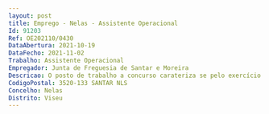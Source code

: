 ```yaml
--- 
layout: post
title: Emprego - Nelas - Assistente Operacional
Id: 91203
Ref: OE202110/0430
DataAbertura: 2021-10-19
DataFecho: 2021-11-02
Trabalho: Assistente Operacional
Empregador: Junta de Freguesia de Santar e Moreira
Descricao: O posto de trabalho a concurso carateriza se pelo exercício de funções na carreira categoria de Assistente Operacional, área funcional de Coveiro, correspondente ao conteúdo funcional constante do anexo a que se refere o n.º 2 do artigo 88.º do anexo à LTFP, complementado com as funções descritas no mapa de pessoal desta União de Freguesias, nomeadamente, proceder a abertura e aterro de sepulturas, ao depósito e ao levantamento dos restos mortais. Assegurar a limpeza e conservação das instalações. Colaborar eventualmente nos trabalhos auxiliares de montagem, desmontagem e conservação de equipamentos. Auxiliar a execução de cargas e descargas. Realizar tarefas de arrumação e distribuição, remover lixos e equiparados, varrer e limpar ruas. Limpar sarjetas. Lavar vias públicas. Limpar chafarizes. Remover lixeiras. Extirpação de ervas. Executar outras tarefas simples, não especificadas, de caráter manual e exigindo, principalmente esforço físico e conhecimentos práticos.
CodigoPostal: 3520-133 SANTAR NLS
Concelho: Nelas
Distrito: Viseu
--- 
```

